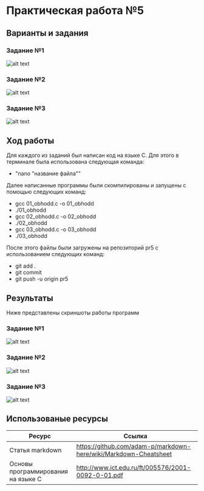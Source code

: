 # Практическая работа №5 
## Варианты и задания 
### Задание №1 
![alt text](https://pp.userapi.com/c848532/v848532705/177f26/f49IdfnXqsA.jpg) 
### Задание №2 
![alt text](https://pp.userapi.com/c848532/v848532705/177f1e/ITXL9RmI_f8.jpg) 
### Задание №3 
![alt text](https://pp.userapi.com/c848532/v848532705/177f37/rdPiDjYJdbs.jpg) 


## Ход работы 
Для каждого из заданий был написан код на языке С. Для этого в терминале была использована следующая команда: 

* "nano "название файла"" 

Далее написанные программы были скомпилированы и запущены с помощью следующих команд: 

* gcc 01_obhodd.c -o 01_obhodd 
* ./01_obhodd 
* gcc 02_obhodd.c -o 02_obhodd 
* ./02_obhodd 
* gcc 03_obhodd.c -o 03_obhodd 
* ./03_obhodd 

После этого файлы были загружены на репозиторий pr5 с использованием следующих команд: 

* git add . 
* git commit 
* git push -u origin pr5 

## Результаты 
Ниже представлены скриншоты работы программ 
### Задание №1 
![alt text](https://pp.userapi.com/c848736/v848736686/17a4b8/yFOug-zr7p4.jpg) 
### Задание №2 
![alt text](https://pp.userapi.com/c848736/v848736686/17a4bf/v9lmiMdR4Lo.jpg) 
### Задание №3 
![alt text](https://pp.userapi.com/c848736/v848736686/17a4c6/Qg7nJKQrd7Y.jpg) 

## Использованые ресурсы 

| Ресурс          | Ссылка                                                           |
| ------------    | -----------------------------------------------------------------|
| Статья markdown | https://github.com/adam-p/markdown-here/wiki/Markdown-Cheatsheet |
| Основы программирования на языке С         | http://www.ict.edu.ru/ft/005576/2001-0092-0-01.pdf               |
